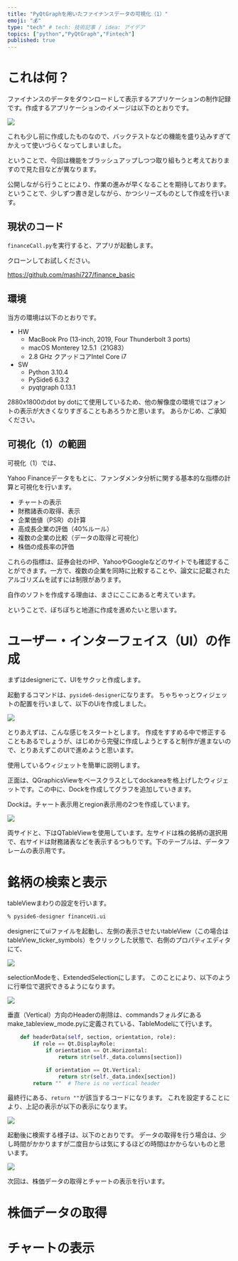 ```yaml
---
title: "PyQtGraphを用いたファイナンスデータの可視化（1）"
emoji: "💰"
type: "tech" # tech: 技術記事 / idea: アイデア
topics: ["python","PyQtGraph","Fintech"]
published: true
---
```

# これは何？

ファイナンスのデータをダウンロードして表示するアプリケーションの制作記録です。作成するアプリケーションのイメージは以下のとおりです。

![](/images/fintech.gif)

これも少し前に作成したものなので、バックテストなどの機能を盛り込みすぎてかえって使いづらくなってしまいました。

ということで、今回は機能をブラッシュアップしつつ取り組もうと考えておりますので見た目などが異なります。

公開しながら行うことにより、作業の進みが早くなることを期待しております。ということで、少しずつ書き足しながら、かつシリーズものとして作成を行います。

## 現状のコード

`financeCall.py`を実行すると、アプリが起動します。

クローンしてお試しください。

https://github.com/mashi727/finance_basic
## 環境

当方の環境は以下のとおりです。

- HW
  - MacBook Pro (13-inch, 2019, Four Thunderbolt 3 ports)
  - macOS Monterey 12.5.1（21G83）
  - 2.8 GHz クアッドコアIntel Core i7
- SW
  - Python 3.10.4
  - PySide6 6.3.2
  - pyqtgraph 0.13.1


2880x1800のdot by dotにて使用しているため、他の解像度の環境ではフォントの表示が大きくなりすぎることもあろうかと思います。
あらかじめ、ご承知ください。


## 可視化（1）の範囲

可視化（1）では、

Yahoo Financeデータをもとに、ファンダメンタ分析に関する基本的な指標の計算と可視化を行います。

- チャートの表示
- 財務諸表の取得、表示
- 企業価値（PSR）の計算
- 高成長企業の評価（40%ルール）
- 複数の企業の比較（データの取得と可視化）
- 株価の成長率の評価

これらの指標は、証券会社のHP、YahooやGoogleなどのサイトでも確認することができます。一方で、複数の企業を同時に比較することや、論文に記載されたアルゴリズムを試すには制限があります。

自作のソフトを作成する理由は、まさにここにあると考えています。

ということで、ぼちぼちと地道に作成を進めたいと思います。

# ユーザー・インターフェイス（UI）の作成

まずはdesignerにて、UIをサクッと作成します。

起動するコマンドは、`pyside6-designer`になります。
ちゃちゃっとウィジェットの配置を行いまして、以下のUiを作成しました。

![](/images/2022-10-01-19-11-47.png)

とりあえずは、こんな感じをスタートとします。
作成をすすめる中で修正することもあるでしょうが、はじめから完璧に作成しようとすると制作が進まないので、とりあえずこのUIで進めようと思います。

使用しているウィジェットを簡単に説明します。

正面は、QGraphicsViewをベースクラスとしてdockareaを格上げしたウィジェットです。この中に、Dockを作成してグラフを追加していきます。

Dockは。チャート表示用とregion表示用の2つを作成しています。


![](/images/2022-10-01-19-16-32.png)


両サイドと、下はQTableViewを使用しています。左サイドは株の銘柄の選択用で、右サイドは財務諸表などを表示するつもりです。下のテーブルは、データフレームの表示用です。


# 銘柄の検索と表示


tableViewまわりの設定を行います。


```sh
% pyside6-designer financeUi.ui
```
designerにてuiファイルを起動し、左側の表示させたいtableView（この場合はtableView_ticker_symbols）をクリックした状態で、右側のプロパティエディタにて、

![](/images/2022-10-02-09-41-02.png)

selectionModeを、ExtendedSelectionにします。
このことにより、以下のように行単位で選択できるようになります。

![](/images/2022-10-02-08-53-56.png)

垂直（Vertical）方向のHeaderの削除は、commandsフォルダにあるmake_tableview_mode.pyに定義されている、TableModelにて行います。

```python
    def headerData(self, section, orientation, role):
        if role == Qt.DisplayRole:
            if orientation == Qt.Horizontal:
                return str(self._data.columns[section])

            if orientation == Qt.Vertical:
                return str(self._data.index[section])
        return ""  # There is no vertical header
```

最終行にある、`return ""`が該当するコードになります。
これを設定することにより、上記の表示が以下の表示になります。

![](/images/2022-10-02-09-03-27.png)


起動後に検索する様子は、以下のとおりです。
データの取得を行う場合は、少し時間がかかりますが二度目からは気にするほどの時間はかからないものと思います。

![](/images/symbol_search.gif)

次回は、株価データの取得とチャートの表示を行います。

# 株価データの取得

# チャートの表示

